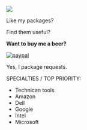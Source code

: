 ![](https://camo.githubusercontent.com/4fe59e7d6a53105f25607ec8bdb42b7a0a7ed180/68747470733a2f2f696d672e736869656c64732e696f2f6d61696e74656e616e63652f7965732f323031372e737667)

Like my packages? 

Find them useful?

**Want to buy me a beer?**

[![paypal](https://www.paypalobjects.com/en_US/i/btn/btn_donateCC_LG.gif)](https://www.paypal.com/cgi-bin/webscr?cmd=_s-xclick&hosted_button_id=4ECL3UCG5CGB6)

Yes, I package requests. 

SPECIALTIES / TOP PRIORITY:
* Technican tools
* Amazon
* Dell
* Google
* Intel
* Microsoft

